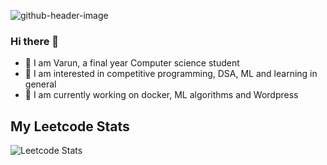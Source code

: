![github-header-image](https://user-images.githubusercontent.com/81225896/215484670-a533e0f3-c7dd-4cda-a1fe-21c06a1e89eb.png)

### Hi there 👋

- 🔭 I am Varun, a final year Computer science student
- 🌱 I am interested in competitive programming, DSA, ML and learning in general 
- 👯 I am currently working on docker, ML algorithms and Wordpress


## My Leetcode Stats

![Leetcode Stats](https://leetcard.jacoblin.cool/kinkaid?ext=heatmap)


